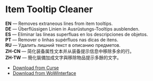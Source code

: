 Item Tooltip Cleaner
=======================

**EN** — Removes extraneous lines from item tooltips.  
**DE** — Überflüssigen Linien in Ausrüstungs-Tooltips ausblenden.  
**ES** — Eliminar las líneas superfluas en los descripciones de objetos.  
**PT** — Remover o linhas supérfluos nas dicas de itens.  
**RU** — Удалить лишний текст в описанию предметов.  
**ZH-CN** — 简化装备属性文本并从装备提示信息中移除多余的行。  
**ZH-TW** — 簡化裝備加成文字與移除物品提示多餘的文字。

* [Download from Curse](https://mods.curse.com/addons/wow/itemtooltipcleaner)
* [Download from WoWInterface](http://www.wowinterface.com/downloads/info19129-ItemTooltipCleaner.html)
